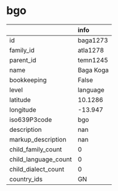 # bgo
|                      | info      |
|:---------------------|:----------|
| id                   | baga1273  |
| family_id            | atla1278  |
| parent_id            | temn1245  |
| name                 | Baga Koga |
| bookkeeping          | False     |
| level                | language  |
| latitude             | 10.1286   |
| longitude            | -13.947   |
| iso639P3code         | bgo       |
| description          | nan       |
| markup_description   | nan       |
| child_family_count   | 0         |
| child_language_count | 0         |
| child_dialect_count  | 0         |
| country_ids          | GN        |